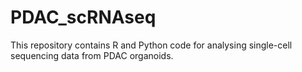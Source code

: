 # PDAC_scRNAseq

This repository contains R and Python code for analysing single-cell sequencing data from PDAC organoids.
